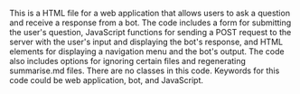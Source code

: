 This is a HTML file for a web application that allows users to ask a question and receive a response from a bot. The code includes a form for submitting the user's question, JavaScript functions for sending a POST request to the server with the user's input and displaying the bot's response, and HTML elements for displaying a navigation menu and the bot's output. The code also includes options for ignoring certain files and regenerating summarise.md files. There are no classes in this code. Keywords for this code could be web application, bot, and JavaScript.

